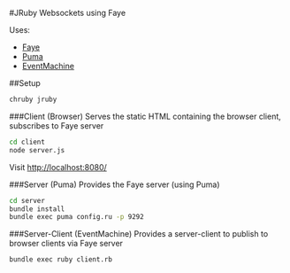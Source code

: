 #JRuby Websockets using Faye

Uses: 
 - [Faye](http://faye.jcoglan.com/)
 - [Puma](http://puma.io/)
 - [EventMachine](http://rubyeventmachine.com/)

##Setup

```sh
chruby jruby
```

###Client (Browser)
Serves the static HTML containing the browser client, subscribes to Faye server
```sh
cd client
node server.js
```
Visit [http://localhost:8080/](http://localhost:8080/)

###Server (Puma)
Provides the Faye server (using Puma)
```sh
cd server
bundle install
bundle exec puma config.ru -p 9292
```

###Server-Client (EventMachine)
Provides a server-client to publish to browser clients via Faye server
```sh
bundle exec ruby client.rb
```
